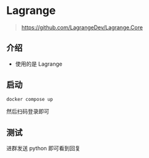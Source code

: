 # Lagrange
> https://github.com/LagrangeDev/Lagrange.Core

## 介绍
- 使用的是 Lagrange

## 启动
```bash
docker compose up
```

然后扫码登录即可

## 测试
进群发送 python 即可看到回复
